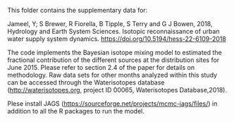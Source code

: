 This folder contains the supplementary data for:

Jameel, Y; S Brewer, R Fiorella, B Tipple, S Terry and G J Bowen, 2018, Hydrology and Earth System Sciences. Isotopic reconnaissance of urban water supply system dynamics. https://doi.org/10.5194/hess-22-6109-2018

The code implements the Bayesian isotope mixing model to estimated the fractional contribution of the different sources at the distribution sites for June 2015. Please refer to section 2.4 of the paper for details on methodology. Raw data sets for other months analyzed within this study can be accessed through the Waterisotopes database (http://waterisotopes.org, project ID 00065, Waterisotopes Database,2018).

Plese install JAGS (https://sourceforge.net/projects/mcmc-jags/files/) in addition to all the R packages to run the model.
